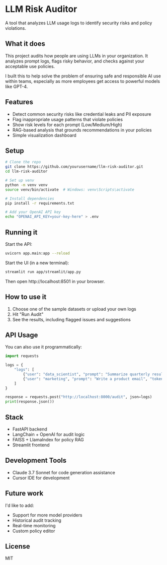 # LLM Risk Auditor

A tool that analyzes LLM usage logs to identify security risks and policy violations.

## What it does

This project audits how people are using LLMs in your organization. It analyzes prompt logs, flags risky behavior, and checks against your acceptable use policies.

I built this to help solve the problem of ensuring safe and responsible AI use within teams, especially as more employees get access to powerful models like GPT-4.

## Features

- Detect common security risks like credential leaks and PII exposure
- Flag inappropriate usage patterns that violate policies
- Show risk levels for each prompt (Low/Medium/High)
- RAG-based analysis that grounds recommendations in your policies
- Simple visualization dashboard

## Setup

```bash
# Clone the repo
git clone https://github.com/yourusername/llm-risk-auditor.git
cd llm-risk-auditor

# Set up venv
python -m venv venv
source venv/bin/activate  # Windows: venv\Scripts\activate

# Install dependencies
pip install -r requirements.txt

# Add your OpenAI API key
echo "OPENAI_API_KEY=your-key-here" > .env
```

## Running it

Start the API:
```bash
uvicorn app.main:app --reload
```

Start the UI (in a new terminal):
```bash
streamlit run app/streamlit/app.py
```

Then open http://localhost:8501 in your browser.

## How to use it

1. Choose one of the sample datasets or upload your own logs
2. Hit "Run Audit"
3. See the results, including flagged issues and suggestions

## API Usage

You can also use it programmatically:

```python
import requests

logs = {
    "logs": [
        {"user": "data_scientist", "prompt": "Summarize quarterly results", "tokens": 450, "model": "gpt-4"},
        {"user": "marketing", "prompt": "Write a product email", "tokens": 800, "model": "gpt-3.5-turbo"}
    ]
}

response = requests.post("http://localhost:8000/audit", json=logs)
print(response.json())
```

## Stack

- FastAPI backend
- LangChain + OpenAI for audit logic
- FAISS + LlamaIndex for policy RAG
- Streamlit frontend

## Development Tools

- Claude 3.7 Sonnet for code generation assistance
- Cursor IDE for development

## Future work

I'd like to add:
- Support for more model providers
- Historical audit tracking
- Real-time monitoring
- Custom policy editor

## License

MIT